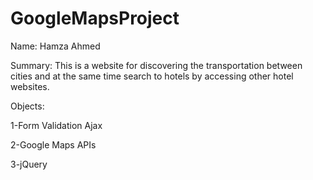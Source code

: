 # GoogleMapsProject


Name: Hamza Ahmed


Summary: This is a website for discovering the 
transportation between cities and at the same time 
search to hotels by accessing other hotel websites.


Objects: 

1-Form Validation Ajax 

2-Google Maps APIs 

3-jQuery



